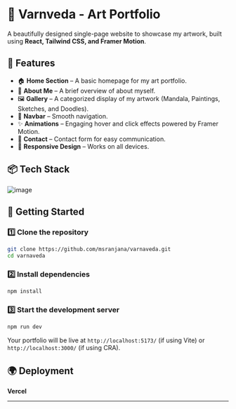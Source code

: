
# 🎨 Varnveda - Art Portfolio

A beautifully designed single-page website to showcase my artwork, built using **React, Tailwind CSS, and Framer Motion**.

## 🌟 Features
- 🏠 **Home Section** – A basic homepage for my art portfolio.
- 👤 **About Me** – A brief overview of about myself.
- 🖼️ **Gallery** – A categorized display of my artwork (Mandala, Paintings, Sketches, and Doodles).
- 🔗 **Navbar** – Smooth navigation.
- ✨ **Animations** – Engaging hover and click effects powered by Framer Motion.
- 📩 **Contact** – Contact form for easy communication.
- 🚀 **Responsive Design** – Works on all devices.

## 📦 Tech Stack
<!-- - **Frontend:** React.js
- **Styling:** Tailwind CSS
- **Animations:** Framer Motion -->
![image](https://github.com/user-attachments/assets/a315168f-aea8-428c-9222-931ba90b7f0b)



## 🚀 Getting Started
### 1️⃣ Clone the repository
```sh
git clone https://github.com/msranjana/varnaveda.git
cd varnaveda
```

### 2️⃣ Install dependencies
```sh
npm install
```

### 3️⃣ Start the development server
```sh
npm run dev
```
Your portfolio will be live at `http://localhost:5173/` (if using Vite) or `http://localhost:3000/` (if using CRA).


## 🌍 Deployment
 **Vercel** 
 

---


